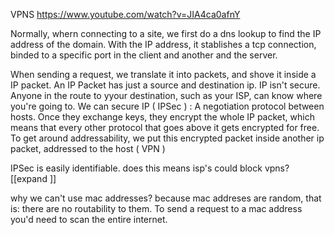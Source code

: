 VPNS
https://www.youtube.com/watch?v=JIA4ca0afnY


Normally, whern connecting to a site, we first do a dns lookup to find the IP address of the domain.
With the IP address, it stablishes a tcp connection, binded to a specific port in the client and another and the server. 

When sending a request, we translate it into packets, and shove it inside a IP packet. 
An IP Packet has just a source and destination ip. 
IP isn't secure. Anyone in the route to yyour destination, such as your ISP, can know where you're going to. 
We can secure IP ( IPSec ) : A negotiation protocol between hosts. Once they exchange keys, they encrypt the whole IP packet, which means that every other protocol that goes above it gets encrypted for free. 
To get around addressability, we put this encrypted packet inside another ip packet, addressed to the host ( VPN )

IPSec is easily identifiable. 
    does this means isp's could block vpns? [[expand
    ]]


why we can't use mac addresses? because mac addreses are random, that is: there are no routability to them. To send a request to a mac address you'd need to scan the entire internet. 


